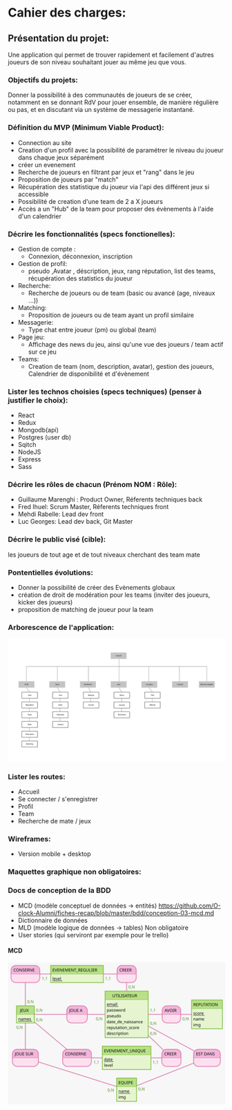 # Cahier des charges:

## Présentation du projet:

Une application qui permet de trouver rapidement et facilement d'autres joueurs de son niveau souhaitant jouer au même jeu que vous.

### Objectifs du projets:

Donner la possibilité à des communautés de joueurs de se créer, notamment en se donnant RdV pour jouer ensemble, de manière régulière ou pas, et en discutant via un système de messagerie instantané.

### Définition du MVP (Minimum Viable Product):

- Connection au site
- Creation d'un profil avec la possibilité de paramétrer le niveau du joueur dans chaque jeux séparément
- créer un evenement
- Recherche de joueurs en filtrant par jeux et "rang" dans le jeu
- Proposition de joueurs par "match"
- Récupération des statistique du joueur via l'api des différent jeux si accessible
- Possibilité de creation d'une team de 2 a X joueurs 
- Accès a un "Hub" de la team pour proposer des évènements à l'aide d'un calendrier

### Décrire les fonctionnalités (specs fonctionelles):

- Gestion de compte :
  - Connexion, déconnexion, inscription  
- Gestion de profil:
  - pseudo ,Avatar , déscription, jeux, rang réputation, list des teams, récupération des statistics du joueur
- Recherche:
  - Recherche de joueurs ou de team (basic ou avancé (age, niveaux ...))
- Matching:
  - Proposition de joueurs ou de team ayant un profil similaire
- Messagerie: 
  - Type chat entre joueur (pm) ou global (team)
- Page jeu:
  - Affichage des news du jeu, ainsi qu'une vue des joueurs / team actif sur ce jeu
- Teams: 
  - Creation de team (nom, description, avatar), gestion des joueurs, Calendrier de disponibilité et d'évènement 

### Lister les technos choisies (specs techniques) (penser à justifier le choix):

- React
- Redux
- Mongodb(api)
- Postgres (user db)
- Sqitch
- NodeJS
- Express
- Sass


### Décrire les rôles de chacun (Prénom NOM : Rôle):

- Guillaume Marenghi : Product Owner, Réferents techniques back
- Fred Ihuel: Scrum Master, Réferents techniques front  
- Mehdi Rabelle: Lead dev front
- Luc Georges: Lead dev back, Git Master


### Décrire le public visé (cible):

les joueurs de tout age et de tout niveaux cherchant des team mate

### Pontentielles évolutions:

- Donner la possibilité de créer des Evènements globaux
- création de droit de modération pour les teams (inviter des joueurs, kicker des joueurs)
- proposition de matching de joueur pour la team

### Arborescence de l'application:

![](./ressources/Arborescence_playTogether.png)

### Lister les routes:

- Accueil
- Se connecter / s'enregistrer
- Profil
- Team
- Recherche de mate / jeux 

### Wireframes:

- Version mobile + desktop

### Maquettes graphique non obligatoires:

### Docs de conception de la BDD
- MCD (modèle conceptuel de données -> entités) https://github.com/O-clock-Alumni/fiches-recap/blob/master/bdd/conception-03-mcd.md
- Dictionnaire de données
- MLD (modèle logique de données -> tables) Non obligatoire
- User stories (qui serviront par exemple pour le trello)

#### MCD

![](./mcd/Utilisateurs.svg)